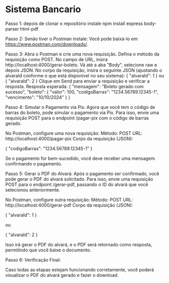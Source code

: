 # Sistema Bancario

Passo 1: depois de clonar o repositório instale npm install express body-parser html-pdf

Passo 2: Senão tiver o Postman instale: Você pode baixá-lo em https://www.postman.com/downloads/.

Passo 3: Abra o Postman e crie uma nova requisição.
Defina o método da requisição como POST.
No campo de URL, insira http://localhost:4000/gerar-boleto.
Vá até a aba "Body", selecione raw e depois JSON.
No corpo da requisição, insira o seguinte JSON (ajustando o alvaraId conforme o que está disponível no seu sistema):
{
  "alvaraId": 1
}
ou
{
  "alvaraId": 2
}
Clique em Send para enviar a requisição e verificar a resposta.
Resposta esperada: {
  "mensagem": "Boleto gerado com sucesso",
  "boleto": {
    "valor": 100,
    "codigoBarras": "1234.56789.12345-1",
    "vencimento": "10/10/2024"
  }
}


Passo 4: Simular o Pagamento via Pix: Agora que você tem o código de barras do boleto, pode simular o pagamento via Pix. Para isso, envie uma requisição POST para o endpoint /pagar-pix com o código de barras gerado.

No Postman, configure uma nova requisição:
Método: POST
URL: http://localhost:4000/pagar-pix
Corpo da requisição (JSON): 

{
  "codigoBarras": "1234.56789.12345-1"
}

Se o pagamento for bem-sucedido, você deve receber uma mensagem confirmando o pagamento.

Passo 5: Gerar o PDF do Alvará: Após o pagamento ser confirmado, você pode gerar o PDF do alvará solicitado. Para isso, envie uma requisição POST para o endpoint /gerar-pdf, passando o ID do alvará que você selecionou anteriormente.

No Postman, configure outra requisição: Método: POST URL: http://localhost:4000/gerar-pdf
Corpo da requisição (JSON): 

{
  "alvaraId": 1
}

ou

{
  "alvaraId": 2
}

Isso irá gerar o PDF do alvará, e o PDF será retornado como resposta, permitindo que você baixe o documento.

Passo 6: Verificação Final:

Caso todas as etapas estejam funcionando corretamente, você poderá visualizar o PDF do alvará gerado e fazer o download.












